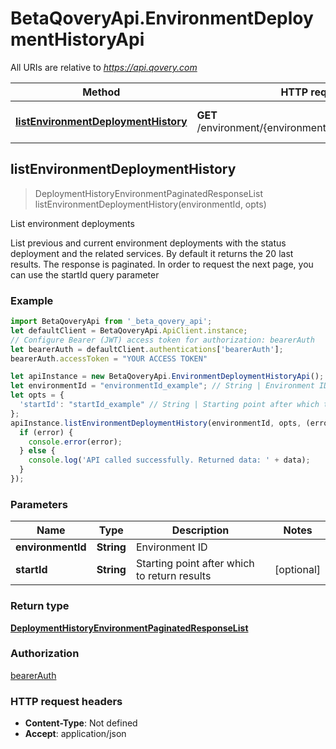 # BetaQoveryApi.EnvironmentDeploymentHistoryApi

All URIs are relative to *https://api.qovery.com*

Method | HTTP request | Description
------------- | ------------- | -------------
[**listEnvironmentDeploymentHistory**](EnvironmentDeploymentHistoryApi.md#listEnvironmentDeploymentHistory) | **GET** /environment/{environmentId}/deploymentHistory | List environment deployments



## listEnvironmentDeploymentHistory

> DeploymentHistoryEnvironmentPaginatedResponseList listEnvironmentDeploymentHistory(environmentId, opts)

List environment deployments

List previous and current environment deployments with the status deployment and the related services. By default it returns the 20 last results. The response is paginated. In order to request the next page, you can use the startId query parameter

### Example

```javascript
import BetaQoveryApi from '_beta_qovery_api';
let defaultClient = BetaQoveryApi.ApiClient.instance;
// Configure Bearer (JWT) access token for authorization: bearerAuth
let bearerAuth = defaultClient.authentications['bearerAuth'];
bearerAuth.accessToken = "YOUR ACCESS TOKEN"

let apiInstance = new BetaQoveryApi.EnvironmentDeploymentHistoryApi();
let environmentId = "environmentId_example"; // String | Environment ID
let opts = {
  'startId': "startId_example" // String | Starting point after which to return results
};
apiInstance.listEnvironmentDeploymentHistory(environmentId, opts, (error, data, response) => {
  if (error) {
    console.error(error);
  } else {
    console.log('API called successfully. Returned data: ' + data);
  }
});
```

### Parameters


Name | Type | Description  | Notes
------------- | ------------- | ------------- | -------------
 **environmentId** | **String**| Environment ID | 
 **startId** | **String**| Starting point after which to return results | [optional] 

### Return type

[**DeploymentHistoryEnvironmentPaginatedResponseList**](DeploymentHistoryEnvironmentPaginatedResponseList.md)

### Authorization

[bearerAuth](../README.md#bearerAuth)

### HTTP request headers

- **Content-Type**: Not defined
- **Accept**: application/json

